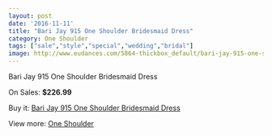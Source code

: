 ```yaml
---
layout: post
date: '2016-11-11'
title: "Bari Jay 915 One Shoulder Bridesmaid Dress"
category: One Shoulder
tags: ["sale","style","special","wedding","bridal"]
image: http://www.eudances.com/5864-thickbox_default/bari-jay-915-one-shoulder-bridesmaid-dress.jpg
---
```

Bari Jay 915 One Shoulder Bridesmaid Dress

On Sales: **$226.99**
<a href="https://www.eudances.com/en/one-shoulder/2063-bari-jay-915-one-shoulder-bridesmaid-dress.html"><amp-img layout="responsive" width="600" height="600" src="//www.eudances.com/5864-thickbox_default/bari-jay-915-one-shoulder-bridesmaid-dress.jpg" alt="Bari Jay 915 One Shoulder Bridesmaid Dress 0" /></a>

Buy it: [Bari Jay 915 One Shoulder Bridesmaid Dress](https://www.eudances.com/en/one-shoulder/2063-bari-jay-915-one-shoulder-bridesmaid-dress.html "Bari Jay 915 One Shoulder Bridesmaid Dress")

View more: [One Shoulder](https://www.eudances.com/en/23-one-shoulder "One Shoulder")